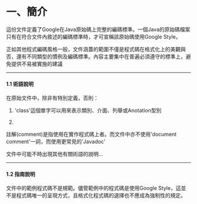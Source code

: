 # 一、簡介
這份文件定義了Google在Java原始碼上完整的編碼標準。一個Java的原始碼檔案只有在符合文件內敘述的編碼標準時，才可宣稱該原始碼使用Google Style。

正如其他程式編碼風格一般，文件涵蓋的範圍不僅是程式碼在格式化上的美觀與否，還有不同類型的慣例及編碼標準。內容主要集中在普遍必須遵守的標準上，避免提供不易被實施的建議


---



#### **1.1 術語說明**

在原始文件中，除非有特別定義，否則：

1. 'class'這個單字可以用來表示類別、介面、列舉或Anotation型別

1. 
註解(comment)是指使用在實作程式碼上者。而文件中亦不使用'document comment'一詞，而使用更常見的'Javadoc'

文件中可能不時出現其他有關術語的說明...



---



#### **1.2 指南說明**
文件中的範例程式碼不是規範。儘管範例中的程式碼是使用Google Style，這並不是程式碼唯一的呈現方式，且格式化程式碼的選擇也不應成為強制性的規定。











